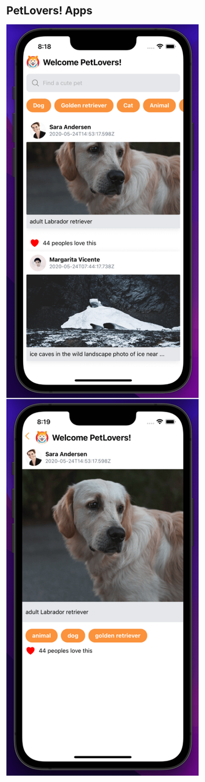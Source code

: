 # PetLovers! Apps
![enter image description here](https://github.com/hendrosteven/petlover-rn/blob/main/screen-01.png)
![enter image description here](https://github.com/hendrosteven/petlover-rn/blob/main/screen-02.png)
